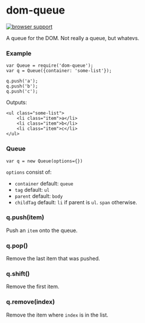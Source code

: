 dom-queue
=========
[![browser support](https://ci.testling.com/emkay/dom-queue.png)](https://ci.testling.com/emkay/dom-queue)

A queue for the DOM. Not really a queue, but whatevs.

### Example

```
var Queue = require('dom-queue');
var q = Queue({container: 'some-list'});

q.push('a');
q.push('b');
q.push('c');
```

Outputs:
```
<ul class="some-list">
    <li class="item">a</li>
    <li class="item">b</li>
    <li class="item">c</li>
</ul>
```

### Queue

`var q = new Queue(options={})`

`options` consist of:

* `container` default: `queue`
* `tag` default: `ul`
* `parent` default: `body`
* `childTag` default: `li` if parent is `ul`. `span` otherwise.

### q.push(item)

Push an `item` onto the queue.

### q.pop()

Remove the last item that was pushed.

### q.shift()

Remove the first item.

### q.remove(index)

Remove the item where `index` is in the list.
